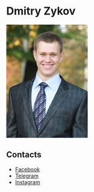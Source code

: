 # Dmitry Zykov

![Dmitry Zykov](DmitryZykov.jpg)
## Contacts 
* [Facebook](https://www.facebook.com/dmizyk)
* [Telegram](https://t.me/dmitryzykov)
* [Instagram](https://www.instagram.com/dmizyk/)